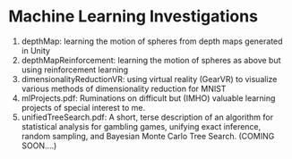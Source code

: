 # Machine Learning Investigations
1.  depthMap: learning the motion of spheres from depth maps generated in Unity
2.  depthMapReinforcement: learning the motion of spheres as above but using reinforcement learning
3.  dimensionalityReductionVR: using virtual reality (GearVR) to visualize various methods of dimensionality reduction for MNIST
4.  mlProjects.pdf: Ruminations on difficult but (IMHO) valuable learning projects of special interest to me.
5.  unifiedTreeSearch.pdf:  A short, terse description of an algorithm for statistical analysis for gambling games, unifying exact inference, random sampling, and Bayesian Monte Carlo Tree Search. (COMING SOON....)